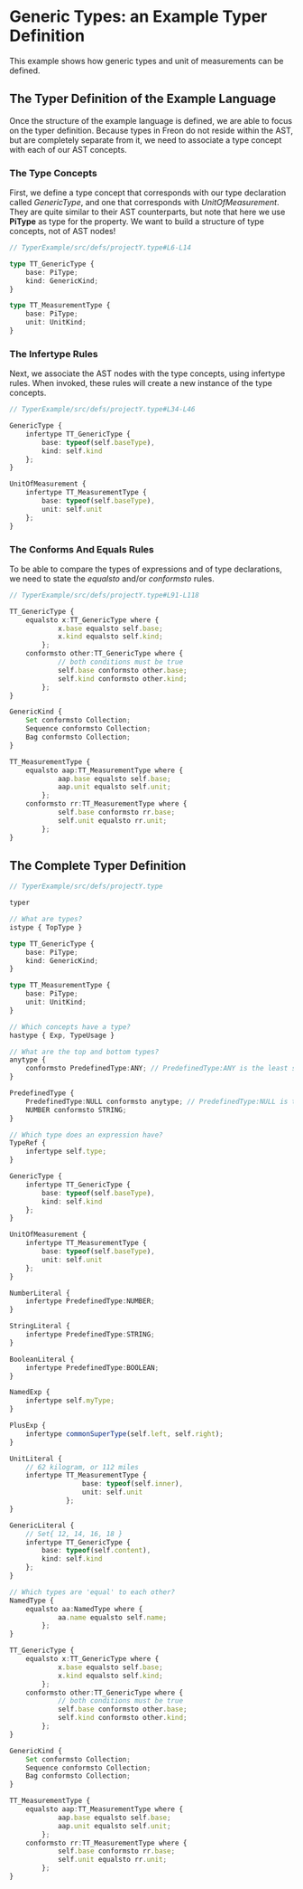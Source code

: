 # Generic Types: an Example Typer Definition

This example shows how generic types and unit of measurements can be defined.

## The Typer Definition of the Example Language

Once the structure of the example language is defined, we are able to focus on
the typer definition. Because types in Freon do not reside within the AST,
but are completely separate from it, we need to associate a type concept with
each of our AST concepts.

### The Type Concepts

First, we define a type concept that corresponds
with our type declaration called _GenericType_, and one that corresponds with _UnitOfMeasurement_.
They are quite similar to their AST counterparts, but note that here we use **PiType** as type for the property.
We want to build a structure of type concepts, not of AST nodes!

```ts
// TyperExample/src/defs/projectY.type#L6-L14

type TT_GenericType {
    base: PiType;
    kind: GenericKind;
}

type TT_MeasurementType {
    base: PiType;
    unit: UnitKind;
}
```

### The Infertype Rules

Next, we associate the AST nodes with the type concepts, using infertype rules. When invoked, these rules will create a new instance of
the type concepts.

```ts
// TyperExample/src/defs/projectY.type#L34-L46

GenericType {
    infertype TT_GenericType {
        base: typeof(self.baseType),
        kind: self.kind
    };
}

UnitOfMeasurement {
    infertype TT_MeasurementType {
        base: typeof(self.baseType),
        unit: self.unit
    };
}
```

### The Conforms And Equals Rules

To be able to compare the types of expressions and of type declarations,
we need to state the _equalsto_ and/or _conformsto_ rules.

```ts
// TyperExample/src/defs/projectY.type#L91-L118

TT_GenericType {
    equalsto x:TT_GenericType where {
            x.base equalsto self.base;
            x.kind equalsto self.kind;
        };
    conformsto other:TT_GenericType where {
            // both conditions must be true
            self.base conformsto other.base;
            self.kind conformsto other.kind;
        };
}

GenericKind {
    Set conformsto Collection;
    Sequence conformsto Collection;
    Bag conformsto Collection;
}

TT_MeasurementType {
    equalsto aap:TT_MeasurementType where {
            aap.base equalsto self.base;
            aap.unit equalsto self.unit;
        };
    conformsto rr:TT_MeasurementType where {
            self.base conformsto rr.base;
            self.unit equalsto rr.unit;
        };
}
```

## The Complete Typer Definition

```ts
// TyperExample/src/defs/projectY.type

typer

// What are types?
istype { TopType }

type TT_GenericType {
    base: PiType;
    kind: GenericKind;
}

type TT_MeasurementType {
    base: PiType;
    unit: UnitKind;
}

// Which concepts have a type?
hastype { Exp, TypeUsage }

// What are the top and bottom types?
anytype {
    conformsto PredefinedType:ANY; // PredefinedType:ANY is the least specific type
}

PredefinedType {
    PredefinedType:NULL conformsto anytype; // PredefinedType:NULL is the most specific type
    NUMBER conformsto STRING;
}

// Which type does an expression have?
TypeRef {
    infertype self.type;
}

GenericType {
    infertype TT_GenericType {
        base: typeof(self.baseType),
        kind: self.kind
    };
}

UnitOfMeasurement {
    infertype TT_MeasurementType {
        base: typeof(self.baseType),
        unit: self.unit
    };
}

NumberLiteral {
    infertype PredefinedType:NUMBER;
}

StringLiteral {
    infertype PredefinedType:STRING;
}

BooleanLiteral {
    infertype PredefinedType:BOOLEAN;
}

NamedExp {
    infertype self.myType;
}

PlusExp {
    infertype commonSuperType(self.left, self.right);
}

UnitLiteral {
    // 62 kilogram, or 112 miles
    infertype TT_MeasurementType {
                  base: typeof(self.inner),
                  unit: self.unit
              };
}

GenericLiteral {
    // Set{ 12, 14, 16, 18 }
    infertype TT_GenericType {
        base: typeof(self.content),
        kind: self.kind
    };
}

// Which types are 'equal' to each other?
NamedType {
    equalsto aa:NamedType where {
            aa.name equalsto self.name;
        };
}

TT_GenericType {
    equalsto x:TT_GenericType where {
            x.base equalsto self.base;
            x.kind equalsto self.kind;
        };
    conformsto other:TT_GenericType where {
            // both conditions must be true
            self.base conformsto other.base;
            self.kind conformsto other.kind;
        };
}

GenericKind {
    Set conformsto Collection;
    Sequence conformsto Collection;
    Bag conformsto Collection;
}

TT_MeasurementType {
    equalsto aap:TT_MeasurementType where {
            aap.base equalsto self.base;
            aap.unit equalsto self.unit;
        };
    conformsto rr:TT_MeasurementType where {
            self.base conformsto rr.base;
            self.unit equalsto rr.unit;
        };
}

```

